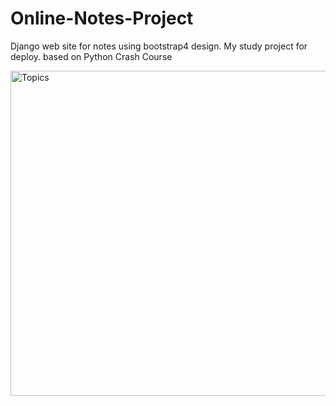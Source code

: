 # Online-Notes-Project
Django web site for notes using bootstrap4 design. 
My study project for deploy.
based on Python Crash Course


<div>
  <img src="https://github.com/meltoroun/online-notes-project/blob/master/screenshots/topics.jpg" alt="Topics" title="Topics" width="1280" height="520">
</div>
